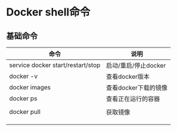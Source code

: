# Docker shell命令

## 基础命令

| 命令                              | 说明                 |
| --------------------------------- | -------------------- |
| service docker start/restart/stop | 启动/重启/停止docker |
| docker -v                         | 查看docker版本       |
| docker images                     | 查看docker下载的镜像 |
| docker ps                         | 查看正在运行的容器   |
|                                   |                      |
| docker pull                       | 获取镜像             |
|                                   |                      |
|                                   |                      |
|                                   |                      |